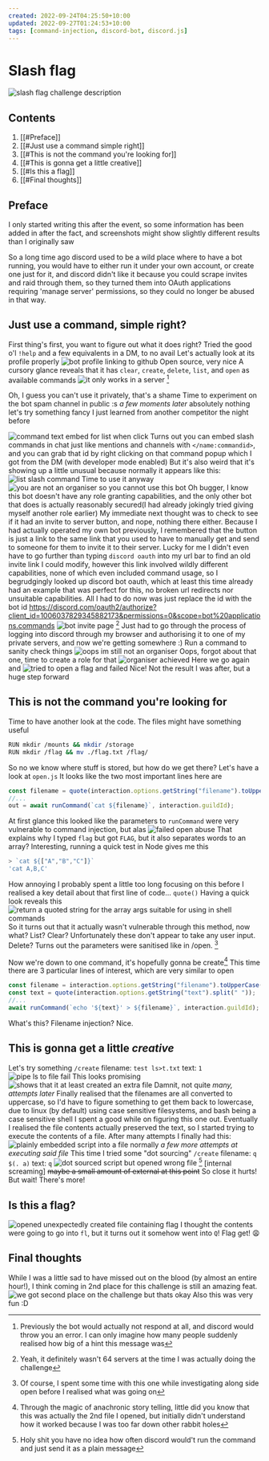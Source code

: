 ```yaml
---
created: 2022-09-24T04:25:50+10:00
updated: 2022-09-27T01:24:53+10:00
tags: [command-injection, discord-bot, discord.js]
---
```

# Slash flag
![slash flag challenge description](images/challengedesc.png)
## Contents
1. [[#Preface]]
2. [[#Just use a command simple right]]
3. [[#This is not the command you're looking for]]
4. [[#This is gonna get a little creative]]
5. [[#Is this a flag]]
6. [[#Final thoughts]]

## Preface
I only started writing this after the event, so some information has been added in after the fact, and screenshots might show slightly different results than I originally saw

So a long time ago discord used to be a wild place where to have a bot running, you would have to either run it under your own account, or create one just for it, and discord didn't like it because you could scrape invites and raid through them, so they turned them into OAuth applications requiring 'manage server' permissions, so they could no longer be abused in that way.
## Just use a command, simple right?
First thing's first, you want to figure out what it does right?
Tried the good o'l `!help` and a few equivalents in a DM, to no avail
Let's actually look at its profile properly
 ![bot profile linking to github](images/botprofile.png)
 Open source, very nice
 A cursory glance reveals that it has `clear`, `create`, `delete`, `list`, and `open` as available commands
 ![it only works in a server](images/nodmforyou.png) [^1]

Oh, I guess you can't use it privately, that's a shame
Time to experiment on the bot spam channel in public :s
*a few moments later*
absolutely nothing
let's try something fancy I just learned from another competitor the night before

![command text embed for list when click](images/listcommandembed.png)
Turns out you can embed slash commands in chat just like mentions and channels with `</name:commandid>`, and you can grab that id by right clicking on that command popup which I got from the DM (with developer mode enabled)
But it's also weird that it's showing up a little unusual because normally it appears like this:
![list slash command](images/listcommand.png)
Time to use it anyway
![you are not an organiser so you cannot use this bot](images/notanorganiser.png)
Oh bugger, I know this bot doesn't have any role granting capabilities, and the only other bot that does is actually reasonably secured(I had already jokingly tried giving myself another role earlier)
My immediate next thought was to check to see if it had an invite to server button, and nope, nothing there either.
Because I had actually operated my own bot previously, I remembered that the button is just a link to the same link that you used to have to manually get and send to someone for them to invite it to their server.
Lucky for me I didn't even have to go further than typing `discord oauth` into my url bar to find an old invite link I could modify, however this link involved wildly different capabilities, none of which even included command usage, so I begrudgingly looked up discord bot oauth, which at least this time already had an example that was perfect for this, no broken url redirects nor unsuitable capabilities.
All I had to do now was just replace the id with the bot id
https://discord.com/oauth2/authorize?client_id=1006037829345882173&permissions=0&scope=bot%20applications.commands
![bot invite page](images/botinvite.png) [^2]
Just had to go through the process of logging into discord through my browser and authorising it to one of my private servers, and now we're getting somewhere :)
Run a command to sanity check things
![oops im still not an organiser](images/notanorganiser.png)
Oops, forgot about that one, time to create a role for that
![organiser achieved](images/organiser.png)
Here we go again and
![tried to open a flag and failed](images/listfnotflags.png)
Nice! Not the result I was after, but a huge step forward

## This is not the command you're looking for
Time to have another look at the code. The files might have something useful
```sh
RUN mkdir /mounts && mkdir /storage
RUN mkdir /flag && mv ./flag.txt /flag/
```
So no we know where stuff is stored, but how do we get there?
Let's have a look at `open.js`
It looks like the two most important lines here are 
```js
const filename = quote(interaction.options.getString("filename").toUpperCase().split(" "));
//...
out = await runCommand(`cat ${filename}`, interaction.guildId);
```
At first glance this looked like the parameters to `runCommand` were very vulnerable to command injection, but alas
![failed open abuse](images/opentestls.png)
That explains why I typed `flag` but got `FLAG`, but it also separates words to an array? Interesting, running a quick test in Node gives me this
```js
> `cat ${["A","B","C"]}`
'cat A,B,C'
```
How annoying
I probably spent a little too long focusing on this before I realised a key detail about that first line of code... `quote()`
Having a quick look reveals this
![return a quoted string for the array args suitable for using in shell commands](images/quote.png)
So it turns out that it actually wasn't vulnerable through this method, now what?
List? Clear? Unfortunately these don't appear to take any user input.
Delete? Turns out the parameters were sanitised like in /open. [^3]

Now we're down to one command, it's hopefully gonna be create[^4]
This time there are 3 particular lines of interest, which are very similar to open
```js
const filename = interaction.options.getString("filename").toUpperCase();
const text = quote(interaction.options.getString("text").split(" "));
//...
await runCommand(`echo '${text}' > ${filename}`, interaction.guildId);
```
What's this? Filename injection? Nice.

## This is gonna get a little *creative*
Let's try something
`/create` filename: `test ls>t.txt` text: `1`
![pipe ls to file fail](images/createls.png)
This looks promising
![shows that it at least created an extra file](images/openttxt.png)
Damnit, not quite
*many, attempts later*
Finally realised that the filenames are all converted to uppercase, so I'd have to figure something to get them back to lowercase, due to linux (by default) using case sensitive filesystems, and bash being a case sensitive shell
I spent a good while on figuring this one out.
Eventually I realised the file contents actually preserved the text, so I started trying to execute the contents of a file.
After many attempts I finally had this:
![plainly embedded script into a file normally](images/createscript.png)
*a few more attempts at executing said file*
This time I tried some "dot sourcing"
`/create` filename: `q $(. a)` text: `q`
![dot sourced script but opened wrong file](images/createexecute.png) [^5]
[internal screaming] ~~maybe a small amount of external at this point~~
So close it hurts!
But wait! There's more!
## Is this a flag?
![opened unexpectedly created file containing flag](images/openflag.png)
I thought the contents were going to go into `fl`, but it turns out it somehow went into `Q`!
Flag get! 😩


## Final thoughts
While I was a little sad to have missed out on the blood (by almost an entire hour!), I think coming in 2nd place for this challenge is still an amazing feat.
![we got second place on the challenge but thats okay](images/solves.png)
Also this was very fun :D

[^1]:Previously the bot would actually not respond at all, and discord would throw you an error. I can only imagine how many people suddenly realised how big of a hint this message was
[^2]: Yeah, it definitely wasn't 64 servers at the time I was actually doing the challenge
[^3]: Of course, I spent some time with this one while investigating along side open before I realised what was going on
[^4]: Through the magic of anachronic story telling, little did you know that this was actually the 2nd file I opened, but initially didn't understand how it worked because I was too far down other rabbit holes
[^5]: Holy shit you have no idea how often discord would't run the command and just send it as a plain message